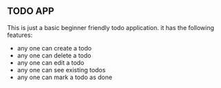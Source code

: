 ## TODO APP

This is just a basic beginner friendly todo application.
it has the following features:

- any one can create a todo
- any one can delete a todo
- any one can edit a todo
- any one can see existing todos
- any one can mark a todo as done